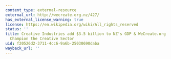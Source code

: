 ```yaml
---
content_type: external-resource
external_url: http://wecreate.org.nz/427/
has_external_license_warning: true
license: https://en.wikipedia.org/wiki/All_rights_reserved
status: ''
title: Creative Industries add $3.5 billion to NZ's GDP & WeCreate.org.na formed to
  Champion the Creative Sector
uid: f20526d2-3711-4cc6-9a6b-25030690daba
wayback_url: ''
---
```

